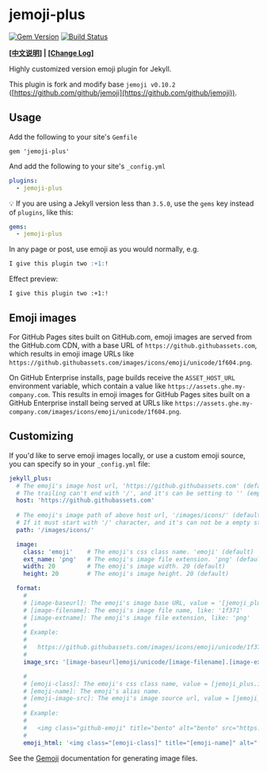 # jemoji-plus

[![Gem Version](https://badge.fury.io/rb/jemoji.svg)](http://badge.fury.io/rb/jemoji)
[![Build Status](https://travis-ci.org/jekyll/jemoji.svg?branch=master)](https://travis-ci.org/jekyll/jemoji)

**[[中文说明](https://github.com/shines77/jemoji-plus/blob/master/README-zhCN.md)] | [[Change Log](https://github.com/shines77/jemoji-plus/blob/master/ChangeLog.md)]**

Highly customized version emoji plugin for Jekyll.

This plugin is fork and modify base `jemoji v0.10.2` ([https://github.com/github/jemoji](https://github.com/github/jemoji)).

## Usage

Add the following to your site's `Gemfile`

```
gem 'jemoji-plus'
```

And add the following to your site's `_config.yml`

```yml
plugins:
  - jemoji-plus
```

💡 If you are using a Jekyll version less than `3.5.0`, use the `gems` key instead of `plugins`, like this:

```yml
gems:
  - jemoji-plus
```

In any page or post, use emoji as you would normally, e.g.

```markdown
I give this plugin two :+1:!
```

Effect preview:

`I give this plugin two :+1:!`

## Emoji images

For GitHub Pages sites built on GitHub.com, emoji images are served from the GitHub.com CDN, with a base URL of `https://github.githubassets.com`, which results in emoji image URLs like `https://github.githubassets.com/images/icons/emoji/unicode/1f604.png`.

On GitHub Enterprise installs, page builds receive the `ASSET_HOST_URL` environment variable, which contain a value like `https://assets.ghe.my-company.com`. This results in emoji images for GitHub Pages sites built on a GitHub Enterprise install being served at URLs like `https://assets.ghe.my-company.com/images/icons/emoji/unicode/1f604.png`.

## Customizing

If you'd like to serve emoji images locally, or use a custom emoji source, you can specify so in your `_config.yml` file:

```yml
jekyll_plus:
  # The emoji's image host url, 'https://github.githubassets.com' (default).
  # The trailing can't end with '/', and it's can be setting to '' (empty string).
  host: 'https://github.githubassets.com'
  
  # The emoji's image path of above host url, '/images/icons/' (default).
  # If it must start with '/' character, and it's can not be a empty string.
  path: '/images/icons/'

  image:
    class: 'emoji'    # The emoji's css class name. 'emoji' (default)
    ext_name: 'png'   # The emoji's image file extension. 'png' (default), 'jpg', 'jpeg', 'svg'
    width: 20         # The emoji's image width. 20 (default)
    height: 20        # The emoji's image height. 20 (default)

  format:
    #
    # [image-baseurl]: The emoji's image base URL, value = '[jemoji_plus.host][jemoji_plus.path]'
    # [image-filename]: The emoji's image file name, like: '1f371'
    # [image-extname]: The emoji's image file extension, like: 'png'
    #
    # Example:
    #
    #   https://github.githubassets.com/images/icons/emoji/unicode/1f371.png?v8
    #
    image_src: '[image-baseurl]emoji/unicode/[image-filename].[image-extname]?v8'

    #
    # [emoji-class]: The emoji's css class name, value = [jemoji_plus.image.class]
    # [emoji-name]: The emoji's alias name.
    # [emoji-image-src]: The emoji's image source url, value = [jemoji_plus.format.image_src]
    #
    # Example:
    #
    #   <img class="github-emoji" title="bento" alt="bento" src="https://github.githubassets.com/images/icons/emoji/unicode/1f371.png?v8" width="20" height="20" />
    #
    emoji_html: '<img class="[emoji-class]" title="[emoji-name]" alt="[emoji-name]" src="[emoji-image-src]" width="[emoji-width]" height="[emoji-height] />'
```

See the [Gemoji](https://github.com/github/gemoji) documentation for generating image files.
